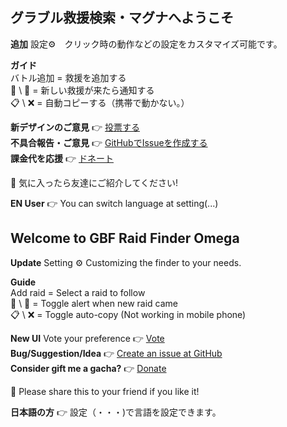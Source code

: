 ## グラブル救援検索・マグナへようこそ

**追加** 設定⚙️　クリック時の動作などの設定をカスタマイズ可能です。

**ガイド**  
バトル追加 = 救援を追加する  
🔔 \ 🔕 = 新しい救援が来たら通知する  
📋 \ ❌ = 自動コピーする（携帯で動かない。）

**新デザインのご意見** 👉 [投票する](https://strawpoll.com/1h5qde2j1)  
**不具合報告・ご意見** 👉 [GitHubでIssueを作成する](https://github.com/kalvin807/gbf-raid-finder/issues)  
**課金代を応援** 👉 [ドネート](https://www.buymeacoffee.com/kalvin) 

🚢 気に入ったら友達にご紹介してください!

**EN User** 👉 You can switch language at setting(...)


## Welcome to GBF Raid Finder Omega

**Update**  Setting ⚙️  Customizing the finder to your needs.

**Guide**  
Add raid = Select a raid to follow  
🔔 \ 🔕 = Toggle alert when new raid came  
📋 \ ❌ = Toggle auto-copy (Not working in mobile phone)

**New UI**  Vote your preference 👉 [Vote](https://strawpoll.com/1h5qde2j1)  
**Bug/Suggestion/Idea** 👉 [Create an issue at GitHub](https://github.com/kalvin807/gbf-raid-finder/issues)  
**Consider gift me a gacha?** 👉 [Donate](https://www.buymeacoffee.com/kalvin) 

🚢 Please share this to your friend if you like it!

**日本語の方** 👉 設定（・・・)で言語を設定できます。
